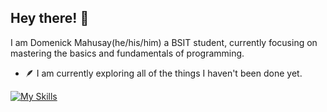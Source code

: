 ## Hey there! 👋

I am Domenick Mahusay(he/his/him) a BSIT student, currently focusing on mastering the basics and fundamentals of programming.

- 🪶 I am currently exploring all of the things I haven't been done yet.

[![My Skills](https://skillicons.dev/icons?i=py,java,mysql,html,css,js)](https://skillicons.dev)

<!--
**D0MMMM/D0MMMM** is a ✨ _special_ ✨ repository because its `README.md` (this file) appears on your GitHub profile.

Here are some ideas to get you started:

- 🔭 I’m currently working on ...
- 🌱 I’m currently learning ...
- 👯 I’m looking to collaborate on ...
- 🤔 I’m looking for help with ...
- 💬 Ask me about ...
- 📫 How to reach me: ...
- 😄 Pronouns: ...
- ⚡ Fun fact: ...
-->
